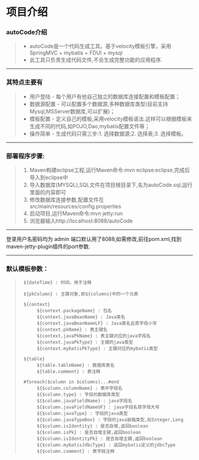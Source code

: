 
# 项目介绍


### **autoCode介绍**

> - autoCode是一个代码生成工具。基于velocity模板引擎，采用SpringMVC + mybatis + FDUI + mysql
> - 此工具只负责生成代码文件,不会生成完整功能的应用程序.

-------------------
### **其特点主要有**

> - 用户登陆 - 每个用户有他自己独立的数据库连接配置和模板配置；
> - 数据源配置 - 可以配置多个数据源,多种数据库类型(目前支持Mysql,MSServer数据库,可以扩展)；
> - 模板配置 - 定义自己的模板,采用velocity模板语法.这样可以根据模板来生成不同的代码,如POJO,Dao,mybatis配置文件等；
> - 操作简单 - 生成代码只需三步:1. 选择数据源;2. 选择表;3. 选择模板。

-------------------
### **部署程序步骤:**

> 1. Maven构建eclipse工程,运行Maven命令:mvn eclipse:eclipse,完成后导入到eclipse中
> 2. 导入数据库(MYSQL),SQL文件在项目根目录下,名为autoCode.sql,运行里面的内容即可
> 3. 修改数据库连接参数,配置文件在src/main/resources/config.properties
> 4. 启动项目,运行Maven命令:mvn jetty:run
> 5. 浏览器输入http://localhost:8088/autoCode

-------------------
登录用户名密码均为 admin
端口默认用了8088,如需修改,前往pom.xml,找到maven-jetty-plugin插件的port参数.

-------------------
### **默认模板参数：**


>      ${dateTime} : 时间，用于注释
>      
>      ${pkColumn} : 主键对象,即${columns}中的一个元素
>      
>      ${context}
>           ${context.packageName} : 包名
>           ${context.javaBeanName} : Java类名
>           ${context.javaBeanNameLF} : Java类名且首字母小写
>           ${context.pkName} : 表主键名
>           ${context.javaPkName} : 表主键对应的java字段名
>           ${context.javaPkType} : 主键的java类型
>           ${context.mybatisPkType} : 主键对应的mybatis类型
>           
>      ${table}
>           ${table.tableName} : 数据库表名
>           ${table.comment} : 表注释
>           
>      #foreach($column in $columns)...#end
>           ${$column.columnName} : 表中字段名
>           ${$column.type} : 字段的数据库类型
>           ${$column.javaFieldName} : java字段名
>           ${$column.javaFieldNameUF} : java字段名首字母大写
>           ${$column.javaType} : 字段的java类型
>           ${$column.javaTypeBox} : 字段的java装箱类型,如Integer,Long
>           ${$column.isIdentity} : 是否自增,返回boolean
>           ${$column.isPk} : 是否自增主键,返回boolean
>           ${$column.isIdentityPk} : 是否自增主键,返回boolean
>           ${$column.mybatisJdbcType} : 返回mybatis定义的jdbcType
>           ${$column.comment} : 表字段注释
>           











